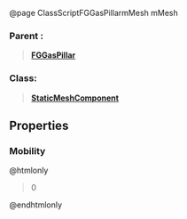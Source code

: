 @page ClassScriptFGGasPillarmMesh mMesh
### Parent :
<b><a href="_class_script_f_g_gas_pillar.html"><blockquote>FGGasPillar</blockquote></a></b>
### Class:
<b><a href="_class_script_static_mesh_component.html"><blockquote>StaticMeshComponent</blockquote></a></b>
## Properties
### Mobility
@htmlonly
<blockquote>0</blockquote>
@endhtmlonly

